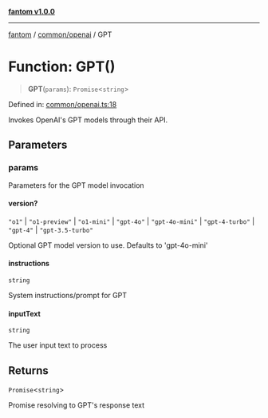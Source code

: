 [**fantom v1.0.0**](../../../README.md)

***

[fantom](../../../README.md) / [common/openai](../README.md) / GPT

# Function: GPT()

> **GPT**(`params`): `Promise`\<`string`\>

Defined in: [common/openai.ts:18](https://github.com/ispyhumanfly/fantom/blob/002f113e9685876d0f3f498ccd9514f78e641ee6/common/openai.ts#L18)

Invokes OpenAI's GPT models through their API.

## Parameters

### params

Parameters for the GPT model invocation

#### version?

`"o1"` \| `"o1-preview"` \| `"o1-mini"` \| `"gpt-4o"` \| `"gpt-4o-mini"` \| `"gpt-4-turbo"` \| `"gpt-4"` \| `"gpt-3.5-turbo"`

Optional GPT model version to use. Defaults to 'gpt-4o-mini'

#### instructions

`string`

System instructions/prompt for GPT

#### inputText

`string`

The user input text to process

## Returns

`Promise`\<`string`\>

Promise resolving to GPT's response text
